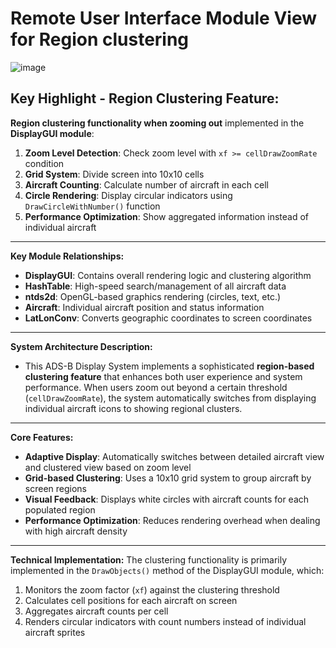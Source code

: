 #  Remote User Interface Module View for Region clustering
![image](https://github.com/user-attachments/assets/2c221957-8ce4-44dc-b6ac-80c5883d6d22)


## Key Highlight - Region Clustering Feature:

**Region clustering functionality when zooming out** implemented in the **DisplayGUI module**:

1. **Zoom Level Detection**: Check zoom level with `xf >= cellDrawZoomRate` condition
2. **Grid System**: Divide screen into 10x10 cells
3. **Aircraft Counting**: Calculate number of aircraft in each cell
4. **Circle Rendering**: Display circular indicators using `DrawCircleWithNumber()` function
5. **Performance Optimization**: Show aggregated information instead of individual aircraft
---
**Key Module Relationships:**
- **DisplayGUI**: Contains overall rendering logic and clustering algorithm
- **HashTable**: High-speed search/management of all aircraft data
- **ntds2d**: OpenGL-based graphics rendering (circles, text, etc.)
- **Aircraft**: Individual aircraft position and status information
- **LatLonConv**: Converts geographic coordinates to screen coordinates
---
**System Architecture Description:**

- This ADS-B Display System implements a sophisticated **region-based clustering feature** that enhances both user experience and system performance. When users zoom out beyond a certain threshold (`cellDrawZoomRate`), the system automatically switches from displaying individual aircraft icons to showing regional clusters.
---
**Core Features:**
- **Adaptive Display**: Automatically switches between detailed aircraft view and clustered view based on zoom level
- **Grid-based Clustering**: Uses a 10x10 grid system to group aircraft by screen regions
- **Visual Feedback**: Displays white circles with aircraft counts for each populated region
- **Performance Optimization**: Reduces rendering overhead when dealing with high aircraft density
---
**Technical Implementation:**
The clustering functionality is primarily implemented in the `DrawObjects()` method of the DisplayGUI module, which:
1. Monitors the zoom factor (`xf`) against the clustering threshold
2. Calculates cell positions for each aircraft on screen
3. Aggregates aircraft counts per cell
4. Renders circular indicators with count numbers instead of individual aircraft sprites


  
